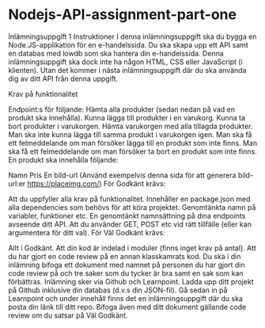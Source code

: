 # Nodejs-API-assignment-part-one

Inlämningsuppgift 1
Instruktioner
I denna inlämningsuppgift ska du bygga en Node.JS-applikation för en e-handelssida. Du ska skapa upp ett API samt en databas med lowdb som ska hantera din e-handelssida. Denna inlämningsuppgift ska dock inte ha någon HTML, CSS eller JavaScript (i klienten). Utan det kommer i nästa inlämningsuppgift där du ska använda dig av ditt API från denna uppgift.

Krav på funktionalitet

Endpoint:s för följande:
Hämta alla produkter (sedan nedan på vad en produkt ska innehålla).
Kunna lägga till produkter i en varukorg.
Kunna ta bort produkter i varukorgen.
Hämta varukorgen med alla tillagda produkter.
Man ska inte kunna lägga till samma produkt i varukorgen igen.
Man ska få ett felmeddelande om man försöker lägga till en produkt som inte finns.
Man ska få ett felmeddelande om man försöker ta bort en produkt som inte finns.
En produkt ska innehålla följande:

Namn
Pris
En bild-url (Använd exempelvis denna sida för att generera bild-url:er https://placeimg.com/)
För Godkänt krävs:

Att du uppfyller alla krav på funktionalitet.
Innehåller en package.json med alla dependencies som behövs för att köra projektet.
Genomtänkta namn på variabler, funktioner etc.
En genomtänkt namnsättning på dina endpoints avseende ditt API.
Att du använder GET, POST etc vid rätt tillfälle (eller kan argumentera för ditt val).
För Väl Godkänt krävs:

Allt i Godkänt.
Att din kod är indelad i moduler (finns inget krav på antal).
Att du har gjort en code review på en annan klasskamrats kod. Du ska i din inlämning bifoga ett dokument med namnet på personen du har gjort din code review på och tre saker som du tycker är bra samt en sak som kan förbättras.
Inlämning sker via Github och Learnpoint. Ladda upp ditt projekt på Github inklusive din databas (d.v.s din JSON-fil). Gå sedan in på Learnpoint och under innehåll finns det en inlämningsuppgift där du ska posta din länk till ditt repo. Bifoga även med ditt dokument gällande code review om du satsar på Väl Godkänt.

